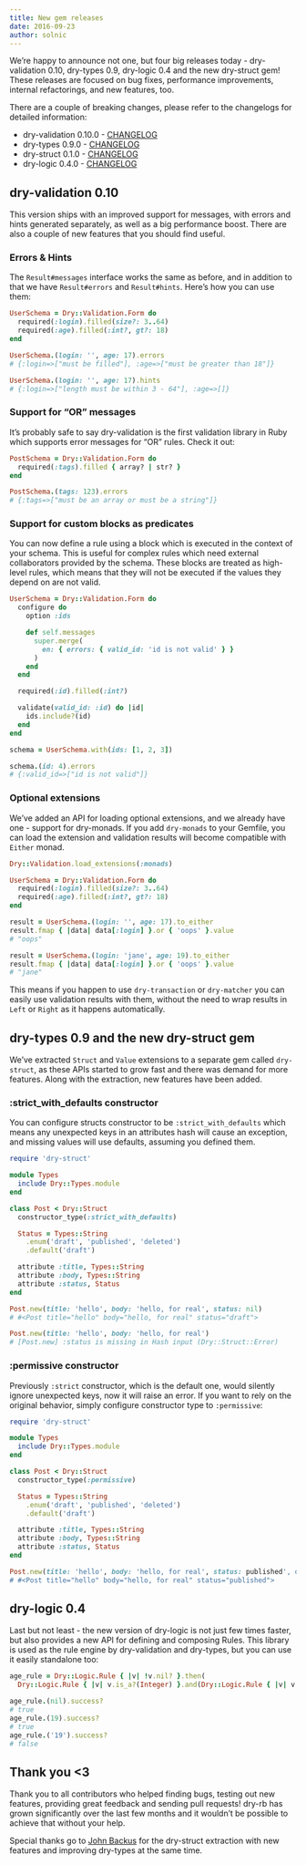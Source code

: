 ```yaml
---
title: New gem releases
date: 2016-09-23
author: solnic
---
```


We’re happy to announce not one, but four big releases today - dry-validation 0.10, dry-types 0.9, dry-logic 0.4 and the new dry-struct gem! These releases are focused on bug fixes, performance improvements, internal refactorings, and new features, too.

There are a couple of breaking changes, please refer to the changelogs for detailed information:

* dry-validation 0.10.0 - [CHANGELOG](https://github.com/dry-rb/dry-validation/blob/master/CHANGELOG.md#v010-2016-09-21)
* dry-types 0.9.0 - [CHANGELOG](https://github.com/dry-rb/dry-types/blob/master/CHANGELOG.md#v010-2016-09-21)
* dry-struct 0.1.0 - [CHANGELOG](https://github.com/dry-rb/dry-struct/blob/master/CHANGELOG.md#v010-2016-09-21)
* dry-logic 0.4.0 - [CHANGELOG](https://github.com/dry-rb/dry-logic/blob/master/CHANGELOG.md#v010-2016-09-21)

## dry-validation 0.10

This version ships with an improved support for messages, with errors and hints generated separately, as well as a big performance boost. There are also a couple of new features that you should find useful.

### Errors & Hints
The `Result#messages` interface works the same as before, and in addition to that we have `Result#errors` and `Result#hints`. Here’s how you can use them:

``` ruby
UserSchema = Dry::Validation.Form do
  required(:login).filled(size?: 3..64)
  required(:age).filled(:int?, gt?: 18)
end

UserSchema.(login: '', age: 17).errors
# {:login=>["must be filled"], :age=>["must be greater than 18"]}

UserSchema.(login: '', age: 17).hints
# {:login=>["length must be within 3 - 64"], :age=>[]}
```

### Support for “OR” messages
It’s probably safe to say dry-validation is the first validation library in Ruby which supports error messages for “OR” rules. Check it out:

``` ruby
PostSchema = Dry::Validation.Form do
  required(:tags).filled { array? | str? }
end

PostSchema.(tags: 123).errors
# {:tags=>["must be an array or must be a string"]}
```
### Support for custom blocks as predicates
You can now define a rule using a block which is executed in the context of your schema. This is useful for complex rules which need external collaborators provided by the schema. These blocks are treated as high-level rules, which means that they will not be executed if the values they depend on are not valid.

``` ruby
UserSchema = Dry::Validation.Form do
  configure do
    option :ids

    def self.messages
      super.merge(
        en: { errors: { valid_id: 'id is not valid' } }
      )
    end
  end

  required(:id).filled(:int?)

  validate(valid_id: :id) do |id|
    ids.include?(id)
  end
end

schema = UserSchema.with(ids: [1, 2, 3])

schema.(id: 4).errors
# {:valid_id=>["id is not valid"]}
```

### Optional extensions
We’ve added an API for loading optional extensions, and we already have one - support for dry-monads. If you add `dry-monads` to your Gemfile, you can load the extension and validation results will become compatible with `Either` monad.

``` ruby
Dry::Validation.load_extensions(:monads)

UserSchema = Dry::Validation.Form do
  required(:login).filled(size?: 3..64)
  required(:age).filled(:int?, gt?: 18)
end

result = UserSchema.(login: '', age: 17).to_either
result.fmap { |data| data[:login] }.or { 'oops' }.value
# "oops"

result = UserSchema.(login: 'jane', age: 19).to_either
result.fmap { |data| data[:login] }.or { 'oops' }.value
# "jane"
```

This means if you happen to use `dry-transaction` or `dry-matcher` you can easily use validation results with them, without the need to wrap results in `Left` or `Right` as it happens automatically.
## dry-types 0.9 and the new dry-struct gem
We’ve extracted `Struct` and `Value` extensions to a separate gem called `dry-struct`, as these APIs started to grow fast and there was demand for more features. Along with the extraction, new features have been added.

### :strict_with_defaults constructor
You can configure structs constructor to be `:strict_with_defaults` which means any unexpected keys in an attributes hash will cause an exception, and missing values will use defaults, assuming you defined them.

``` ruby
require 'dry-struct'

module Types
  include Dry::Types.module
end

class Post < Dry::Struct
  constructor_type(:strict_with_defaults)

  Status = Types::String
    .enum('draft', 'published', 'deleted')
    .default('draft')

  attribute :title, Types::String
  attribute :body, Types::String
  attribute :status, Status
end

Post.new(title: 'hello', body: 'hello, for real', status: nil)
# #<Post title="hello" body="hello, for real" status="draft">

Post.new(title: 'hello', body: 'hello, for real')
# [Post.new] :status is missing in Hash input (Dry::Struct::Error)
```

### :permissive constructor
Previously `:strict` constructor, which is the default one, would silently ignore unexpected keys, now it will raise an error. If you want to rely on the original behavior, simply configure constructor type to `:permissive`:

``` ruby
require 'dry-struct'

module Types
  include Dry::Types.module
end

class Post < Dry::Struct
  constructor_type(:permissive)

  Status = Types::String
    .enum('draft', 'published', 'deleted')
    .default('draft')

  attribute :title, Types::String
  attribute :body, Types::String
  attribute :status, Status
end

Post.new(title: 'hello', body: 'hello, for real', status: published', oops: 'ignored')
# #<Post title="hello" body="hello, for real" status="published">
```

## dry-logic 0.4

Last but not least - the new version of dry-logic is not just few times faster, but also provides a new API for defining and composing Rules. This library is used as the rule engine by dry-validation and dry-types, but you can use it easily standalone too:

``` ruby
age_rule = Dry::Logic.Rule { |v| !v.nil? }.then(
  Dry::Logic.Rule { |v| v.is_a?(Integer) }.and(Dry::Logic.Rule { |v| v > 18 }))

age_rule.(nil).success?
# true
age_rule.(19).success?
# true
age_rule.('19').success?
# false
```

## Thank you <3
Thank you to all contributors who helped finding bugs, testing out new features, providing great feedback and sending pull requests! dry-rb has grown significantly over the last few months and it wouldn’t be possible to achieve that without your help.

Special thanks go to [John Backus](https://github.com/backus) for the dry-struct extraction with new features and improving dry-types at the same time.
